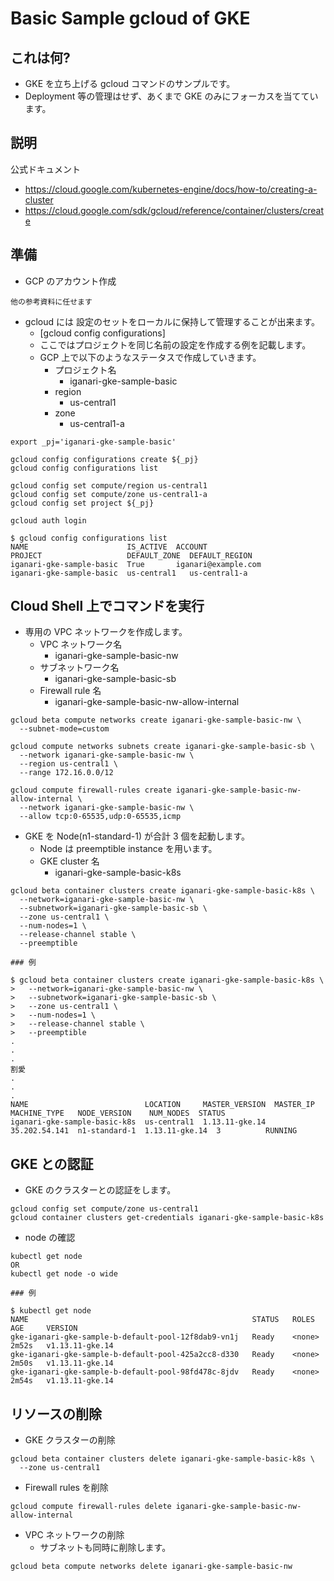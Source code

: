 # Basic Sample gcloud of GKE

## これは何?

+ GKE を立ち上げる gcloud コマンドのサンプルです。
+ Deployment 等の管理はせず、あくまで GKE のみにフォーカスを当てています。

## 説明

公式ドキュメント

+ https://cloud.google.com/kubernetes-engine/docs/how-to/creating-a-cluster
+ https://cloud.google.com/sdk/gcloud/reference/container/clusters/create


## 準備

+ GCP のアカウント作成

```
他の参考資料に任せます
```

+ gcloud には 設定のセットをローカルに保持して管理することが出来ます。
  + [gcloud config configurations]
  + ここではプロジェクトを同じ名前の設定を作成する例を記載します。
  + GCP 上で以下のようなステータスで作成していきます。
    + プロジェクト名
      + iganari-gke-sample-basic
    + region
      + us-central1
    + zone
      + us-central1-a


```
export _pj='iganari-gke-sample-basic'

gcloud config configurations create ${_pj}
gcloud config configurations list

gcloud config set compute/region us-central1
gcloud config set compute/zone us-central1-a
gcloud config set project ${_pj}

gcloud auth login
```

```
$ gcloud config configurations list
NAME                      IS_ACTIVE  ACCOUNT                     PROJECT                   DEFAULT_ZONE  DEFAULT_REGION
iganari-gke-sample-basic  True       iganari@example.com         iganari-gke-sample-basic  us-central1   us-central1-a
```

## Cloud Shell 上でコマンドを実行

+ 専用の VPC ネットワークを作成します。
  + VPC ネットワーク名
    + iganari-gke-sample-basic-nw
  + サブネットワーク名
    + iganari-gke-sample-basic-sb
  + Firewall rule 名
    + iganari-gke-sample-basic-nw-allow-internal

```
gcloud beta compute networks create iganari-gke-sample-basic-nw \
  --subnet-mode=custom
```
```
gcloud compute networks subnets create iganari-gke-sample-basic-sb \
  --network iganari-gke-sample-basic-nw \
  --region us-central1 \
  --range 172.16.0.0/12
```
```
gcloud compute firewall-rules create iganari-gke-sample-basic-nw-allow-internal \
  --network iganari-gke-sample-basic-nw \
  --allow tcp:0-65535,udp:0-65535,icmp
```

+ GKE を Node(n1-standard-1) が合計 3 個を起動します。
  + Node は preemptible instance を用います。
  + GKE cluster 名
    + iganari-gke-sample-basic-k8s

```
gcloud beta container clusters create iganari-gke-sample-basic-k8s \
  --network=iganari-gke-sample-basic-nw \
  --subnetwork=iganari-gke-sample-basic-sb \
  --zone us-central1 \
  --num-nodes=1 \
  --release-channel stable \
  --preemptible 
```
```
### 例

$ gcloud beta container clusters create iganari-gke-sample-basic-k8s \
>   --network=iganari-gke-sample-basic-nw \
>   --subnetwork=iganari-gke-sample-basic-sb \
>   --zone us-central1 \
>   --num-nodes=1 \
>   --release-channel stable \
>   --preemptible
.
.
.
割愛
.
.
.
NAME                          LOCATION     MASTER_VERSION  MASTER_IP      MACHINE_TYPE   NODE_VERSION    NUM_NODES  STATUS
iganari-gke-sample-basic-k8s  us-central1  1.13.11-gke.14  35.202.54.141  n1-standard-1  1.13.11-gke.14  3          RUNNING
```

## GKE との認証

+ GKE のクラスターとの認証をします。

```
gcloud config set compute/zone us-central1
gcloud container clusters get-credentials iganari-gke-sample-basic-k8s
```

+ node の確認

```
kubectl get node
OR
kubectl get node -o wide
```
```
### 例

$ kubectl get node
NAME                                                  STATUS   ROLES    AGE     VERSION
gke-iganari-gke-sample-b-default-pool-12f8dab9-vn1j   Ready    <none>   2m52s   v1.13.11-gke.14
gke-iganari-gke-sample-b-default-pool-425a2cc8-d330   Ready    <none>   2m50s   v1.13.11-gke.14
gke-iganari-gke-sample-b-default-pool-98fd478c-8jdv   Ready    <none>   2m54s   v1.13.11-gke.14
```

## リソースの削除

+ GKE クラスターの削除

```
gcloud beta container clusters delete iganari-gke-sample-basic-k8s \
  --zone us-central1
```

+ Firewall rules を削除

```
gcloud compute firewall-rules delete iganari-gke-sample-basic-nw-allow-internal
```


+ VPC ネットワークの削除
  + サブネットも同時に削除します。

```
gcloud beta compute networks delete iganari-gke-sample-basic-nw
```

